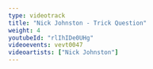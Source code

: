 ```yaml
---
type: videotrack
title: "Nick Johnston - Trick Question"
weight: 4
youtubeId: "rlIhIDe0UHg"
videoevents: vevt0047
videoartists: ["Nick Johnston"]
---
```

